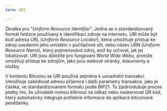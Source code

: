 ```yaml
---
term: URI

---
```

Zkratka pro "*Uniform Resource Identifier*". Jedná se o standardizovaný formát řetězce používaný k identifikaci zdroje na internetu. URI může být buď adresa URL (*Uniform Resource Locator*), která umožňuje přístup ke zdroji uvedením jeho umístění v počítačové síti, nebo název URN (*Uniform Resource Name*), který pojmenovává zdroj, aniž by určoval, jak jej lokalizovat. URI jsou důležité pro fungování *World Wide Webu*, protože umožňují přístup ke zdrojům, jako jsou webové stránky, dokumenty a služby.

V kontextu Bitcoinu se URI používá zejména k usnadnění transakcí. Umožňuje zakódovat adresu příjemce i další parametry transakce, jako je částka, ve standardizovaném formátu podle BIP21. To zjednodušuje proces platby tím, že uživatelé mohou kliknout na odkaz nebo naskenovat QR kód, který automaticky integruje potřebné informace do aplikace bitcoinové peněženky.